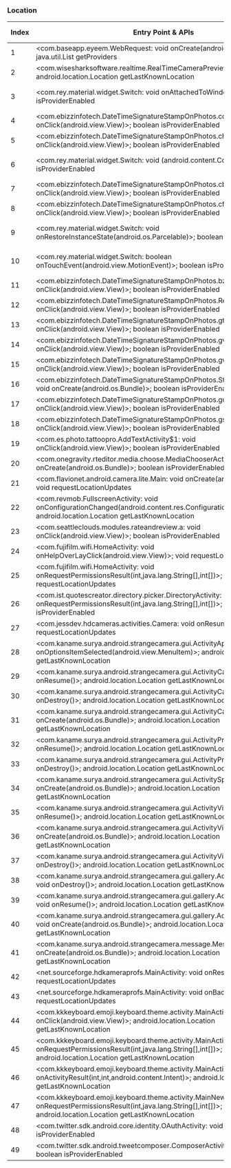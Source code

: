 ### Location
| Index | Entry Point & APIs | Screen shot | Resource id | Label |
| ------------- | ------------- | ------------- |-------------|-------------|
| 1 | <com.baseapp.eyeem.WebRequest: void onCreate(android.os.Bundle)>; java.util.List getProviders | ![](D:\COSMOS\output\py\Play_win8\Photography\com.baseapp.eyeem\com.baseapp.eyeem.WebRequest.png) |  | |
| 2 | <com.wisesharksoftware.realtime.RealTimeCameraPreview: void onStop()>; android.location.Location getLastKnownLocation | ![](D:\COSMOS\output\py\Play_win8\Photography\com.best.photo.app.womanhairchanger\com.wisesharksoftware.realtime.RealTimeCameraPreview.png) |  | |
| 3 | <com.rey.material.widget.Switch: void onAttachedToWindow()>; boolean isProviderEnabled | ![](D:\COSMOS\output\py\Play_win8\Photography\com.ebizzinfotech.datetimestampphoto\com.ebizzinfotech.DateTimeSignatureStampOnPhotos.ReferrerActivity.png) | {'2131558698': <sensitive_component.SensitiveComponent.SensitiveView object at 0x0000012523FA0208>} | |
| 4 | <com.ebizzinfotech.DateTimeSignatureStampOnPhotos.cd: void onClick(android.view.View)>; boolean isProviderEnabled | ![](D:\COSMOS\output\py\Play_win8\Photography\com.ebizzinfotech.datetimestampphoto\com.ebizzinfotech.DateTimeSignatureStampOnPhotos.MainActivity.png) |  | |
| 5 | <com.ebizzinfotech.DateTimeSignatureStampOnPhotos.ch: void onClick(android.view.View)>; boolean isProviderEnabled | ![](D:\COSMOS\output\py\Play_win8\Photography\com.ebizzinfotech.datetimestampphoto\com.ebizzinfotech.DateTimeSignatureStampOnPhotos.MainActivity.png) |  | |
| 6 | <com.rey.material.widget.Switch: void <init>(android.content.Context)>; boolean isProviderEnabled | ![](D:\COSMOS\output\py\Play_win8\Photography\com.ebizzinfotech.datetimestampphoto\com.ebizzinfotech.DateTimeSignatureStampOnPhotos.ReferrerActivity.png) | {'2131558698': <sensitive_component.SensitiveComponent.SensitiveView object at 0x0000012523FA0BE0>} | |
| 7 | <com.ebizzinfotech.DateTimeSignatureStampOnPhotos.cb: void onClick(android.view.View)>; boolean isProviderEnabled | ![](D:\COSMOS\output\py\Play_win8\Photography\com.ebizzinfotech.datetimestampphoto\com.ebizzinfotech.DateTimeSignatureStampOnPhotos.MainActivity.png) |  | |
| 8 | <com.ebizzinfotech.DateTimeSignatureStampOnPhotos.cf: void onClick(android.view.View)>; boolean isProviderEnabled | ![](D:\COSMOS\output\py\Play_win8\Photography\com.ebizzinfotech.datetimestampphoto\com.ebizzinfotech.DateTimeSignatureStampOnPhotos.MainActivity.png) |  | |
| 9 | <com.rey.material.widget.Switch: void onRestoreInstanceState(android.os.Parcelable)>; boolean isProviderEnabled | ![](D:\COSMOS\output\py\Play_win8\Photography\com.ebizzinfotech.datetimestampphoto\com.ebizzinfotech.DateTimeSignatureStampOnPhotos.ReferrerActivity.png) | {'2131558698': <sensitive_component.SensitiveComponent.SensitiveView object at 0x0000012523FA0240>} | |
| 10 | <com.rey.material.widget.Switch: boolean onTouchEvent(android.view.MotionEvent)>; boolean isProviderEnabled | ![](D:\COSMOS\output\py\Play_win8\Photography\com.ebizzinfotech.datetimestampphoto\com.ebizzinfotech.DateTimeSignatureStampOnPhotos.ReferrerActivity.png) | {'2131558698': <sensitive_component.SensitiveComponent.SensitiveView object at 0x0000012523FA0CC0>} | |
| 11 | <com.ebizzinfotech.DateTimeSignatureStampOnPhotos.bz: void onClick(android.view.View)>; boolean isProviderEnabled | ![](D:\COSMOS\output\py\Play_win8\Photography\com.ebizzinfotech.datetimestampphoto\com.ebizzinfotech.DateTimeSignatureStampOnPhotos.MainActivity.png) |  | |
| 12 | <com.ebizzinfotech.DateTimeSignatureStampOnPhotos.ReferrerActivity: void onClick(android.view.View)>; boolean isProviderEnabled | ![](D:\COSMOS\output\py\Play_win8\Photography\com.ebizzinfotech.datetimestampphoto\com.ebizzinfotech.DateTimeSignatureStampOnPhotos.ReferrerActivity.png) |  | |
| 13 | <com.ebizzinfotech.DateTimeSignatureStampOnPhotos.gt: void onClick(android.view.View)>; boolean isProviderEnabled | ![](D:\COSMOS\output\py\Play_win8\Photography\com.ebizzinfotech.datetimestampphoto\com.ebizzinfotech.DateTimeSignatureStampOnPhotos.StampPositionActivity.png) |  | |
| 14 | <com.ebizzinfotech.DateTimeSignatureStampOnPhotos.gv: void onClick(android.view.View)>; boolean isProviderEnabled | ![](D:\COSMOS\output\py\Play_win8\Photography\com.ebizzinfotech.datetimestampphoto\com.ebizzinfotech.DateTimeSignatureStampOnPhotos.StampPositionActivity.png) |  | |
| 15 | <com.ebizzinfotech.DateTimeSignatureStampOnPhotos.gw: void onClick(android.view.View)>; boolean isProviderEnabled | ![](D:\COSMOS\output\py\Play_win8\Photography\com.ebizzinfotech.datetimestampphoto\com.ebizzinfotech.DateTimeSignatureStampOnPhotos.StampPositionActivity.png) |  | |
| 16 | <com.ebizzinfotech.DateTimeSignatureStampOnPhotos.StampPositionActivity: void onCreate(android.os.Bundle)>; boolean isProviderEnabled | ![](D:\COSMOS\output\py\Play_win8\Photography\com.ebizzinfotech.datetimestampphoto\com.ebizzinfotech.DateTimeSignatureStampOnPhotos.StampPositionActivity.png) |  | |
| 17 | <com.ebizzinfotech.DateTimeSignatureStampOnPhotos.gu: void onClick(android.view.View)>; boolean isProviderEnabled | ![](D:\COSMOS\output\py\Play_win8\Photography\com.ebizzinfotech.datetimestampphoto\com.ebizzinfotech.DateTimeSignatureStampOnPhotos.StampPositionActivity.png) |  | |
| 18 | <com.ebizzinfotech.DateTimeSignatureStampOnPhotos.gs: void onClick(android.view.View)>; boolean isProviderEnabled | ![](D:\COSMOS\output\py\Play_win8\Photography\com.ebizzinfotech.datetimestampphoto\com.ebizzinfotech.DateTimeSignatureStampOnPhotos.StampPositionActivity.png) |  | |
| 19 | <com.es.photo.tattoopro.AddTextActivity$1: void onClick(android.view.View)>; boolean isProviderEnabled | ![](D:\COSMOS\output\py\Play_win8\Photography\com.es.photo.tattoopro\com.es.photo.tattoopro.AddTextActivity.png) |  | |
| 20 | <com.onegravity.rteditor.media.choose.MediaChooserActivity: void onCreate(android.os.Bundle)>; boolean isProviderEnabled | ![](D:\COSMOS\output\py\Play_win8\Photography\com.evsoft.photoshoot.fun1\com.onegravity.rteditor.media.choose.MediaChooserActivity.png) |  | |
| 21 | <com.flavionet.android.camera.lite.Main: void onCreate(android.os.Bundle)>; void requestLocationUpdates | ![](D:\COSMOS\output\py\Play_win8\Photography\com.flavionet.android.camera.lite\com.flavionet.android.camera.lite.Main.png) |  | |
| 22 | <com.revmob.FullscreenActivity: void onConfigurationChanged(android.content.res.Configuration)>; android.location.Location getLastKnownLocation | ![](D:\COSMOS\output\py\Play_win8\Photography\com.rlapps.emoji.camera.sticker.maker\com.revmob.FullscreenActivity.png) |  | |
| 23 | <com.seattleclouds.modules.rateandreview.a: void onClick(android.view.View)>; boolean isProviderEnabled | ![](D:\COSMOS\output\py\Play_win8\Photography\com.frames.loveframes\com.seattleclouds.modules.rateandreview.NewRateAndCommentActivity.png) |  | |
| 24 | <com.fujifilm.wifi.HomeActivity: void onHelpOverLayClick(android.view.View)>; void requestLocationUpdates | ![](D:\COSMOS\output\py\Play_win8\Photography\com.fujifilm.getpix\com.fujifilm.wifi.HomeActivity.png) |  | |
| 25 | <com.fujifilm.wifi.HomeActivity: void onRequestPermissionsResult(int,java.lang.String[],int[])>; void requestLocationUpdates | ![](D:\COSMOS\output\py\Play_win8\Photography\com.fujifilm.getpix\com.fujifilm.wifi.HomeActivity.png) |  | |
| 26 | <com.ist.quotescreator.directory.picker.DirectoryActivity: void onRequestPermissionsResult(int,java.lang.String[],int[])>; boolean isProviderEnabled | ![](D:\COSMOS\output\py\Play_win8\Photography\com.ist.quotescreator\com.ist.quotescreator.directory.picker.DirectoryActivity.png) |  | |
| 27 | <com.jessdev.hdcameras.activities.Camera: void onResume()>; void requestLocationUpdates | ![](D:\COSMOS\output\py\Play_win8\Photography\com.jessdev.hdcameras\com.jessdev.hdcameras.activities.Camera.png) |  | |
| 28 | <com.kaname.surya.android.strangecamera.gui.ActivityAppInfo: boolean onOptionsItemSelected(android.view.MenuItem)>; android.location.Location getLastKnownLocation | ![](D:\COSMOS\output\py\Play_win8\Photography\com.kaname.surya.android.strangecamera\com.kaname.surya.android.strangecamera.gui.ActivityAppInfo.png) |  | |
| 29 | <com.kaname.surya.android.strangecamera.gui.ActivityCamera: void onResume()>; android.location.Location getLastKnownLocation | ![](D:\COSMOS\output\py\Play_win8\Photography\com.kaname.surya.android.strangecamera\com.kaname.surya.android.strangecamera.gui.ActivityCamera.png) |  | |
| 30 | <com.kaname.surya.android.strangecamera.gui.ActivityCamera: void onDestroy()>; android.location.Location getLastKnownLocation | ![](D:\COSMOS\output\py\Play_win8\Photography\com.kaname.surya.android.strangecamera\com.kaname.surya.android.strangecamera.gui.ActivityCamera.png) |  | |
| 31 | <com.kaname.surya.android.strangecamera.gui.ActivityCamera: void onCreate(android.os.Bundle)>; android.location.Location getLastKnownLocation | ![](D:\COSMOS\output\py\Play_win8\Photography\com.kaname.surya.android.strangecamera\com.kaname.surya.android.strangecamera.gui.ActivityCamera.png) |  | |
| 32 | <com.kaname.surya.android.strangecamera.gui.ActivityPreviewJpg: void onResume()>; android.location.Location getLastKnownLocation | ![](D:\COSMOS\output\py\Play_win8\Photography\com.kaname.surya.android.strangecamera\com.kaname.surya.android.strangecamera.gui.ActivityPreviewJpg.png) |  | |
| 33 | <com.kaname.surya.android.strangecamera.gui.ActivityPreviewJpg: void onDestroy()>; android.location.Location getLastKnownLocation | ![](D:\COSMOS\output\py\Play_win8\Photography\com.kaname.surya.android.strangecamera\com.kaname.surya.android.strangecamera.gui.ActivityPreviewJpg.png) |  | |
| 34 | <com.kaname.surya.android.strangecamera.gui.ActivitySplash: void onCreate(android.os.Bundle)>; android.location.Location getLastKnownLocation | ![](D:\COSMOS\output\py\Play_win8\Photography\com.kaname.surya.android.strangecamera\com.kaname.surya.android.strangecamera.gui.ActivitySplash.png) |  | |
| 35 | <com.kaname.surya.android.strangecamera.gui.ActivityVideoCamera: void onResume()>; android.location.Location getLastKnownLocation | ![](D:\COSMOS\output\py\Play_win8\Photography\com.kaname.surya.android.strangecamera\com.kaname.surya.android.strangecamera.gui.ActivityVideoCamera.png) |  | |
| 36 | <com.kaname.surya.android.strangecamera.gui.ActivityVideoCamera: void onCreate(android.os.Bundle)>; android.location.Location getLastKnownLocation | ![](D:\COSMOS\output\py\Play_win8\Photography\com.kaname.surya.android.strangecamera\com.kaname.surya.android.strangecamera.gui.ActivityVideoCamera.png) |  | |
| 37 | <com.kaname.surya.android.strangecamera.gui.ActivityVideoCamera: void onDestroy()>; android.location.Location getLastKnownLocation | ![](D:\COSMOS\output\py\Play_win8\Photography\com.kaname.surya.android.strangecamera\com.kaname.surya.android.strangecamera.gui.ActivityVideoCamera.png) |  | |
| 38 | <com.kaname.surya.android.strangecamera.gui.gallery.ActivityMyGallery: void onDestroy()>; android.location.Location getLastKnownLocation | ![](D:\COSMOS\output\py\Play_win8\Photography\com.kaname.surya.android.strangecamera\com.kaname.surya.android.strangecamera.gui.gallery.ActivityMyGallery.png) |  | |
| 39 | <com.kaname.surya.android.strangecamera.gui.gallery.ActivityMyGallery: void onResume()>; android.location.Location getLastKnownLocation | ![](D:\COSMOS\output\py\Play_win8\Photography\com.kaname.surya.android.strangecamera\com.kaname.surya.android.strangecamera.gui.gallery.ActivityMyGallery.png) |  | |
| 40 | <com.kaname.surya.android.strangecamera.gui.gallery.ActivityMyGallery: void onCreate(android.os.Bundle)>; android.location.Location getLastKnownLocation | ![](D:\COSMOS\output\py\Play_win8\Photography\com.kaname.surya.android.strangecamera\com.kaname.surya.android.strangecamera.gui.gallery.ActivityMyGallery.png) |  | |
| 41 | <com.kaname.surya.android.strangecamera.message.MessageActivity: void onCreate(android.os.Bundle)>; android.location.Location getLastKnownLocation | ![](D:\COSMOS\output\py\Play_win8\Photography\com.kaname.surya.android.strangecamera\com.kaname.surya.android.strangecamera.message.MessageActivity.png) |  | |
| 42 | <net.sourceforge.hdkameraprofs.MainActivity: void onResume()>; void requestLocationUpdates | ![](D:\COSMOS\output\py\Play_win8\Photography\com.karaerapps.hdkameraprofs\net.sourceforge.hdkameraprofs.MainActivity.png) |  | |
| 43 | <net.sourceforge.hdkameraprofs.MainActivity: void onBackPressed()>; void requestLocationUpdates | ![](D:\COSMOS\output\py\Play_win8\Photography\com.karaerapps.hdkameraprofs\net.sourceforge.hdkameraprofs.MainActivity.png) |  | |
| 44 | <com.kkkeyboard.emoji.keyboard.theme.activity.MainActivity$2: void onClick(android.view.View)>; android.location.Location getLastKnownLocation | ![](D:\COSMOS\output\py\Play_win8\Photography\com.kkkeyboard.emoji.keyboard.theme.MyPhoto\com.kkkeyboard.emoji.keyboard.theme.activity.MainActivity.png) | {'2131493052': <sensitive_component.SensitiveComponent.SensitiveView object at 0x0000012523FA8E10>} | |
| 45 | <com.kkkeyboard.emoji.keyboard.theme.activity.MainActivity: void onRequestPermissionsResult(int,java.lang.String[],int[])>; android.location.Location getLastKnownLocation | ![](D:\COSMOS\output\py\Play_win8\Photography\com.kkkeyboard.emoji.keyboard.theme.MyPhoto\com.kkkeyboard.emoji.keyboard.theme.activity.MainActivity.png) |  | |
| 46 | <com.kkkeyboard.emoji.keyboard.theme.activity.MainActivity: void onActivityResult(int,int,android.content.Intent)>; android.location.Location getLastKnownLocation | ![](D:\COSMOS\output\py\Play_win8\Photography\com.kkkeyboard.emoji.keyboard.theme.MyPhoto\com.kkkeyboard.emoji.keyboard.theme.activity.MainActivity.png) |  | |
| 47 | <com.kkkeyboard.emoji.keyboard.theme.activity.MainNewActivity: void onRequestPermissionsResult(int,java.lang.String[],int[])>; android.location.Location getLastKnownLocation | ![](D:\COSMOS\output\py\Play_win8\Photography\com.kkkeyboard.emoji.keyboard.theme.MyPhoto\com.kkkeyboard.emoji.keyboard.theme.activity.MainNewActivity.png) |  | |
| 48 | <com.twitter.sdk.android.core.identity.OAuthActivity: void onStart()>; boolean isProviderEnabled | ![](D:\COSMOS\output\py\Play_win8\Photography\com.lemon.faceu\com.twitter.sdk.android.core.identity.OAuthActivity.png) |  | |
| 49 | <com.twitter.sdk.android.tweetcomposer.ComposerActivity: void onStart()>; boolean isProviderEnabled | ![](D:\COSMOS\output\py\Play_win8\Photography\com.lemon.faceu\com.twitter.sdk.android.tweetcomposer.ComposerActivity.png) |  | |
